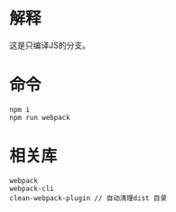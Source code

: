 # 解释
这是只编译JS的分支。

# 命令
```
npm i
npm run webpack
```

# 相关库
```
webpack
webpack-cli
clean-webpack-plugin // 自动清理dist 目录
```